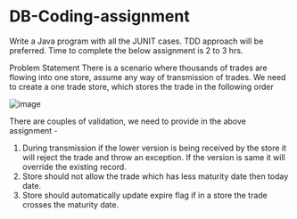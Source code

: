 # DB-Coding-assignment

Write a Java program with all the JUNIT cases. TDD approach will be preferred. Time to complete the below assignment is 2 to 3 hrs.

Problem Statement
There is a scenario where thousands of trades are flowing into one store, assume any way of transmission of trades. We need to create a one trade store, which stores the trade in the following order

![image](https://user-images.githubusercontent.com/17175375/111896512-2e0bd700-8a40-11eb-9773-cec6eea33c2c.png)



There are couples of validation, we need to provide in the above assignment - 
1. During transmission if the lower version is being received by the store it will reject the trade and throw an exception. If the version is same it will override the existing record.
2. Store should not allow the trade which has less maturity date then today date.
3. Store should automatically update expire flag if in a store the trade crosses the maturity date.
